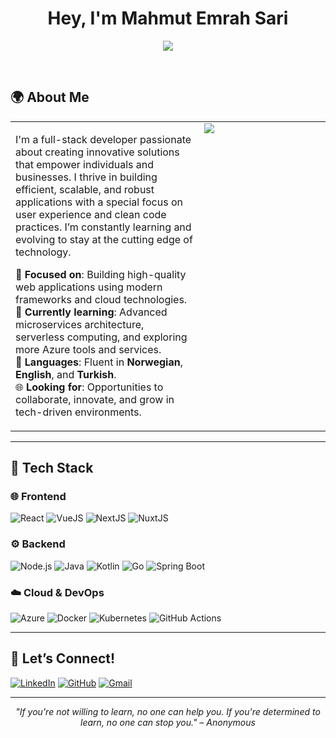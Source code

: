 <h1 align="center"><b>Hey, I'm Mahmut Emrah Sari</b> </h1>

<p align="center">
  <a href="https://github.com/mahmutemrahsari">
    <img src="https://readme-typing-svg.herokuapp.com?font=Roboto&color=00BFFF&size=25&center=true&vCenter=true&width=600&height=100&lines=Full-Stack+Developer;Azure+Certified+Developer;Passionate+About+Tech;Building+Innovative+Solutions;Tech+Explorer">
  </a>
</p>

<br>

## 🌍 **About Me**

<table>
  <tr>
    <td valign="top" width="60%">

I'm a full-stack developer passionate about creating innovative solutions that empower individuals and businesses. I thrive in building efficient, scalable, and robust applications with a special focus on user experience and clean code practices. I’m constantly learning and evolving to stay at the cutting edge of technology.

🎯 **Focused on**: Building high-quality web applications using modern frameworks and cloud technologies.  
🌱 **Currently learning**: Advanced microservices architecture, serverless computing, and exploring more Azure tools and services.  
💬 **Languages**: Fluent in **Norwegian**, **English**, and **Turkish**.  
🌐 **Looking for**: Opportunities to collaborate, innovate, and grow in tech-driven environments.

</td>
    <td valign="top" width="40%">
      <img src="https://www.gabrielcorralcardenas.com/content/images/2024/03/web3.gif" max-width="700">
    </td>
  </tr>
</table>

---

## 🧠 Tech Stack

### 🌐 Frontend
![React](https://img.shields.io/badge/React-20232A?style=for-the-badge&logo=react&logoColor=61DAFB)
![VueJS](https://img.shields.io/badge/Vue.js-35495E?style=for-the-badge&logo=vue.js&logoColor=4FC08D)
![NextJS](https://img.shields.io/badge/Next.js-black?style=for-the-badge&logo=next.js&logoColor=white)
![NuxtJS](https://img.shields.io/badge/Nuxt.js-00C58E?style=for-the-badge&logo=nuxt.js&logoColor=white)

### ⚙️ Backend
![Node.js](https://img.shields.io/badge/Node.js-339933?style=for-the-badge&logo=nodedotjs&logoColor=white)
![Java](https://img.shields.io/badge/Java-ED8B00?style=for-the-badge&logo=openjdk&logoColor=white)
![Kotlin](https://img.shields.io/badge/Kotlin-0095D5?style=for-the-badge&logo=kotlin&logoColor=white)
![Go](https://img.shields.io/badge/Go-00ADD8?style=for-the-badge&logo=go&logoColor=white)
![Spring Boot](https://img.shields.io/badge/Spring_Boot-6DB33F?style=for-the-badge&logo=spring-boot&logoColor=white)

### ☁️ Cloud & DevOps
![Azure](https://img.shields.io/badge/Microsoft_Azure-0078D4?style=for-the-badge&logo=microsoft-azure&logoColor=white)
![Docker](https://img.shields.io/badge/Docker-2496ED?style=for-the-badge&logo=docker&logoColor=white)
![Kubernetes](https://img.shields.io/badge/Kubernetes-326CE5?style=for-the-badge&logo=kubernetes&logoColor=white)
![GitHub Actions](https://img.shields.io/badge/GitHub_Actions-2088FF?style=for-the-badge&logo=github-actions&logoColor=white)

---

## 🤝 Let’s Connect!

[![LinkedIn](https://img.shields.io/badge/Mahmut_Emrah_Sari-0077B5?style=for-the-badge&logo=linkedin&logoColor=white)](https://www.linkedin.com/in/mahmut-emrah-sari/)
[![GitHub](https://img.shields.io/badge/GitHub-181717?style=for-the-badge&logo=github&logoColor=white)](https://github.com/mahmutemrahsari)
[![Gmail](https://img.shields.io/badge/Gmail-D14836?style=for-the-badge&logo=gmail&logoColor=white)](mailto:mahmut.emrah.sari@gmail.com)

---

<p align="center">
  <em>"If you're not willing to learn, no one can help you. If you're determined to learn, no one can stop you." – Anonymous</em>
</p>
